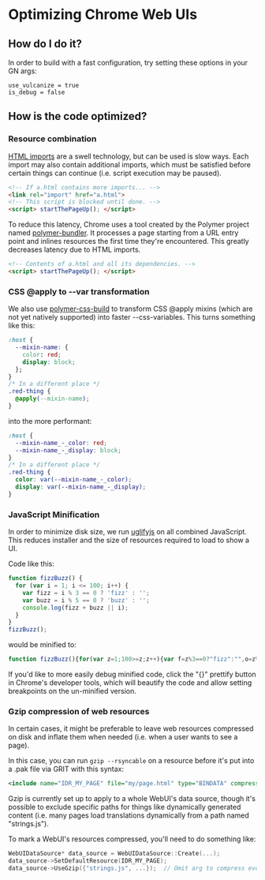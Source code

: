 # Optimizing Chrome Web UIs

## How do I do it?

In order to build with a fast configuration, try setting these options in your
GN args:

```
use_vulcanize = true
is_debug = false
```

## How is the code optimized?

### Resource combination

[HTML imports](https://www.html5rocks.com/en/tutorials/webcomponents/imports/)
are a swell technology, but can be used is slow ways.  Each import may also
contain additional imports, which must be satisfied before certain things can
continue (i.e. script execution may be paused).

```html
<!-- If a.html contains more imports... -->
<link rel="import" href="a.html">
<!-- This script is blocked until done. -->
<script> startThePageUp(); </script>
```

To reduce this latency, Chrome uses a tool created by the Polymer project named
[polymer-bundler](https://github.com/Polymer/polymer-bundler).  It processes
a page starting from a URL entry point and inlines resources the first time
they're encountered.  This greatly decreases latency due to HTML imports.

```html
<!-- Contents of a.html and all its dependencies. -->
<script> startThePageUp(); </script>
```

### CSS @apply to --var transformation

We also use
[polymer-css-build](https://github.com/PolymerLabs/polymer-css-build) to
transform CSS @apply mixins (which are not yet natively supported) into faster
--css-variables.  This turns something like this:

```css
:host {
  --mixin-name: {
    color: red;
    display: block;
  };
}
/* In a different place */
.red-thing {
  @apply(--mixin-name);
}
```

into the more performant:

```css
:host {
  --mixin-name_-_color: red;
  --mixin-name_-_display: block;
}
/* In a different place */
.red-thing {
  color: var(--mixin-name_-_color);
  display: var(--mixin-name_-_display);
}
```

### JavaScript Minification

In order to minimize disk size, we run
[uglifyjs](https://github.com/mishoo/UglifyJS2) on all combined JavaScript. This
reduces installer and the size of resources required to load to show a UI.

Code like this:

```js
function fizzBuzz() {
  for (var i = 1; i <= 100; i++) {
    var fizz = i % 3 == 0 ? 'fizz' : '';
    var buzz = i % 5 == 0 ? 'buzz' : '';
    console.log(fizz + buzz || i);
  }
}
fizzBuzz();
```

would be minified to:

```js
function fizzBuzz(){for(var z=1;100>=z;z++){var f=z%3==0?"fizz":"",o=z%5==0?"buzz":"";console.log(f+o||z)}}fizzBuzz();
```

If you'd like to more easily debug minified code, click the "{}" prettify button
in Chrome's developer tools, which will beautify the code and allow setting
breakpoints on the un-minified version.

### Gzip compression of web resources

In certain cases, it might be preferable to leave web resources compressed on
disk and inflate them when needed (i.e. when a user wants to see a page).

In this case, you can run `gzip --rsyncable` on a resource before it's put into
a .pak file via GRIT with this syntax:

```xml
<include name="IDR_MY_PAGE" file="my/page.html" type="BINDATA" compress="gzip" />
```

Gzip is currently set up to apply to a whole WebUI's data source, though it's
possible to exclude specific paths for things like dynamically generated content
(i.e. many pages load translations dynamically from a path named "strings.js").

To mark a WebUI's resources compressed, you'll need to do something like:

```c++
WebUIDataSource* data_source = WebUIDataSource::Create(...);
data_source->SetDefaultResource(IDR_MY_PAGE);
data_source->UseGzip({"strings.js", ...});  // Omit arg to compress everything
```
